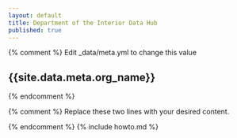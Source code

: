 ```yaml
---
layout: default
title: Department of the Interior Data Hub
published: true
---
```


{% comment %} Edit _data/meta.yml to change this value 
## {{site.data.meta.org_name}}
{% endcomment %}

{% comment %} 
 Replace these two lines with your desired content.

{% endcomment %}
{% include howto.md %}